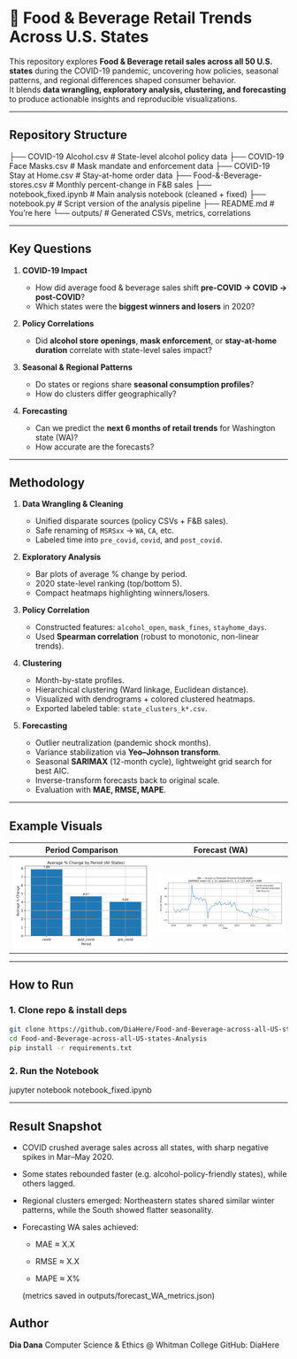 # 🛒 Food & Beverage Retail Trends Across U.S. States

This repository explores **Food & Beverage retail sales across all 50 U.S. states** during the COVID-19 pandemic, uncovering how policies, seasonal patterns, and regional differences shaped consumer behavior.  
It blends **data wrangling, exploratory analysis, clustering, and forecasting** to produce actionable insights and reproducible visualizations.

---

## Repository Structure
├── COVID-19 Alcohol.csv # State-level alcohol policy data
├── COVID-19 Face Masks.csv # Mask mandate and enforcement data
├── COVID-19 Stay at Home.csv # Stay-at-home order data
├── Food-&-Beverage-stores.csv # Monthly percent-change in F&B sales
├── notebook_fixed.ipynb # Main analysis notebook (cleaned + fixed)
├── notebook.py # Script version of the analysis pipeline
├── README.md # You’re here
└── outputs/ # Generated CSVs, metrics, correlations

---

## Key Questions
1. **COVID-19 Impact**  
   - How did average food & beverage sales shift **pre-COVID → COVID → post-COVID**?  
   - Which states were the **biggest winners and losers** in 2020?

2. **Policy Correlations**  
   - Did **alcohol store openings**, **mask enforcement**, or **stay-at-home duration** correlate with state-level sales impact?

3. **Seasonal & Regional Patterns**  
   - Do states or regions share **seasonal consumption profiles**?  
   - How do clusters differ geographically?

4. **Forecasting**  
   - Can we predict the **next 6 months of retail trends** for Washington state (WA)?  
   - How accurate are the forecasts?

---

## Methodology
1. **Data Wrangling & Cleaning**
   - Unified disparate sources (policy CSVs + F&B sales).
   - Safe renaming of `MSRSxx` → `WA`, `CA`, etc.
   - Labeled time into `pre_covid`, `covid`, and `post_covid`.

2. **Exploratory Analysis**
   - Bar plots of average % change by period.  
   - 2020 state-level ranking (top/bottom 5).  
   - Compact heatmaps highlighting winners/losers.

3. **Policy Correlation**
   - Constructed features: `alcohol_open`, `mask_fines`, `stayhome_days`.  
   - Used **Spearman correlation** (robust to monotonic, non-linear trends).

4. **Clustering**
   - Month-by-state profiles.  
   - Hierarchical clustering (Ward linkage, Euclidean distance).  
   - Visualized with dendrograms + colored clustered heatmaps.  
   - Exported labeled table: `state_clusters_k*.csv`.

5. **Forecasting**
   - Outlier neutralization (pandemic shock months).  
   - Variance stabilization via **Yeo–Johnson transform**.  
   - Seasonal **SARIMAX** (12-month cycle), lightweight grid search for best AIC.  
   - Inverse-transform forecasts back to original scale.  
   - Evaluation with **MAE, RMSE, MAPE**.

---

## Example Visuals

| Period Comparison | Forecast (WA) |
|-------------------|---------------|
| ![](figures/period_comparison.png) | ![](figures/forecast_WA.png) |

---

## How to Run
### 1. Clone repo & install deps
```bash
git clone https://github.com/DiaHere/Food-and-Beverage-across-all-US-states-Analysis.git
cd Food-and-Beverage-across-all-US-states-Analysis
pip install -r requirements.txt
```

### 2. Run the Notebook
jupyter notebook notebook_fixed.ipynb

---

## Result Snapshot

- COVID crushed average sales across all states, with sharp negative spikes in Mar–May 2020.

- Some states rebounded faster (e.g. alcohol-policy-friendly states), while others lagged.

- Regional clusters emerged: Northeastern states shared similar winter patterns, while the South showed flatter seasonality.

- Forecasting WA sales achieved:

    - MAE ≈ X.X

    - RMSE ≈ X.X

    - MAPE ≈ X%

    (metrics saved in outputs/forecast_WA_metrics.json)

## Author

**Dia Dana**
Computer Science & Ethics @ Whitman College
GitHub: DiaHere
